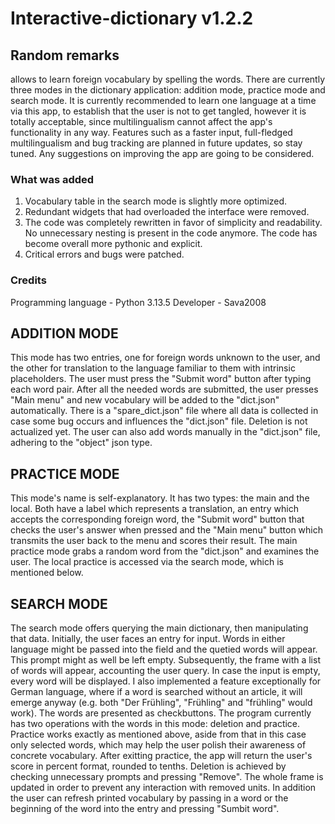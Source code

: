 # Interactive-dictionary v1.2.2

## Random remarks
allows to learn foreign vocabulary by spelling the words.
There are currently three modes in the dictionary application: addition mode, practice mode and search mode.
It is currently recommended to learn one language at a time via this app, to establish that the user is not to get tangled, however it is totally acceptable, since multilingualism cannot affect the app's functionality in any way.
Features such as a faster input, full-fledged multilingualism and bug tracking are planned in future updates, so stay tuned. Any suggestions on improving the app are going to be considered.

### What was added
1. Vocabulary table in the search mode is slightly more optimized.
2. Redundant widgets that had overloaded the interface were removed.
3. The code was completely rewritten in favor of simplicity and readability. No unnecessary nesting is present in the code anymore. The code has become overall more pythonic and explicit.
4. Critical errors and bugs were patched.

### Credits
Programming language - Python 3.13.5
Developer - Sava2008

## ADDITION MODE
This mode has two entries, one for foreign words unknown to the user, and the other for translation to the language familiar to them with intrinsic placeholders.
The user must press the "Submit word" button after typing each word pair. After all the needed words are submitted, the user presses "Main menu" and new vocabulary will be added to the "dict.json" automatically.
There is a "spare_dict.json" file where all data is collected in case some bug occurs and influences the "dict.json" file. Deletion is not actualized yet.
The user can also add words manually in the "dict.json" file, adhering to the "object" json type.

## PRACTICE MODE
This mode's name is self-explanatory. It has two types: the main and the local. Both have a label which represents a translation, an entry which accepts the corresponding foreign word, the "Submit word" button that checks the user's answer when pressed and the "Main menu" button which transmits the user back to the menu and scores their result. 
The main practice mode grabs a random word from the "dict.json" and examines the user. The local practice is accessed via the search mode, which is mentioned below.

## SEARCH MODE
The search mode offers querying the main dictionary, then manipulating that data. Initially, the user faces an entry for input. Words in either language might be passed into the field and the quetied words will appear. This prompt might as well be left empty. Subsequently, the frame with a list of words will appear, accounting the user query. In case the input is empty, every word will be displayed. 
I also implemented a feature exceptionally for German language, where if a word is searched without an article, it will emerge anyway (e.g. both "Der Frühling", "Frühling" and "frühling" would work). 
The words are presented as checkbuttons. The program currently has two operations with the words in this mode: deletion and practice.
Practice works exactly as mentioned above, aside from that in this case only selected words, which may help the user polish their awareness of concrete vocabulary. After exitting practice, the app will return the user's score in percent format, rounded to tenths.
Deletion is achieved by checking unnecessary prompts and pressing "Remove". The whole frame is updated in order to prevent any interaction with removed units.
In addition the user can refresh printed vocabulary by passing in a word or the beginning of the word into the entry and pressing "Sumbit word".
